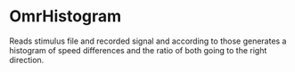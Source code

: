 # OmrHistogram
Reads stimulus file and recorded signal and according to those generates a histogram of speed differences and the ratio of both going to the right direction.
